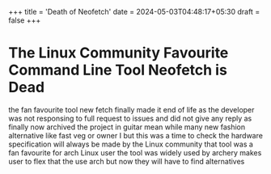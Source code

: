 +++ title = 'Death of Neofetch' date = 2024-05-03T04:48:17+05:30 draft = false +++

# The Linux Community Favourite Command Line Tool Neofetch is Dead

the fan favourite tool new fetch finally made it end of life as the developer was not responsing to full request to issues and did not give any reply as finally now archived the project in guitar mean while many new fashion alternative like fast veg or owner I but this was a time to check the hardware specification will always be made by the Linux community that tool was a fan favourite for arch Linux user the tool was widely used by archery makes user to flex that the use arch but now they will have to find alternatives
